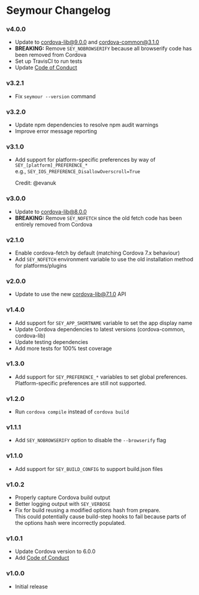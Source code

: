 Seymour Changelog
=================

### v4.0.0

* Update to cordova-lib@9.0.0 and cordova-common@3.1.0
* **BREAKING:** Remove `SEY_NOBROWSERIFY` because all browserify code has been
  removed from Cordova
* Set up TravisCI to run tests
* Update [Code of Conduct]

### v3.2.1

* Fix `seymour --version` command

### v3.2.0

* Update npm dependencies to resolve npm audit warnings
* Improve error message reporting

### v3.1.0

* Add support for platform-specific preferences by way of
  `SEY_[platform]_PREFERENCE_*`  
  e.g., `SEY_IOS_PREFERENCE_DisallowOverscroll=True`

  Credit: @evanuk

### v3.0.0

* Update to cordova-lib@8.0.0
* **BREAKING:** Remove `SEY_NOFETCH` since the old fetch code has been
  entirely removed from Cordova

### v2.1.0

* Enable cordova-fetch by default (matching Cordova 7.x behaviour)
* Add `SEY_NOFETCH` environment variable to use the old installation method for
  platforms/plugins

### v2.0.0

* Update to use the new cordova-lib@7.1.0 API

### v1.4.0

* Add support for `SEY_APP_SHORTNAME` variable to set the app display name
* Update Cordova dependencies to latest versions (cordova-common, cordova-lib)
* Update testing dependencies
* Add more tests for 100% test coverage

### v1.3.0

* Add support for `SEY_PREFERENCE_*` variables to set global preferences.  
  Platform-specific preferences are still not supported.

### v1.2.0

* Run `cordova compile` instead of `cordova build`

### v1.1.1

* Add `SEY_NOBROWSERIFY` option to disable the `--browserify` flag

### v1.1.0

* Add support for `SEY_BUILD_CONFIG` to support build.json files

### v1.0.2

* Properly capture Cordova build output
* Better logging output with `SEY_VERBOSE`
* Fix for build reusing a modified options hash from prepare.  
  This could potentially cause build-step hooks to fail because parts of the
  options hash were incorrectly populated.

### v1.0.1

* Update Cordova version to 6.0.0
* Add [Code of Conduct]

### v1.0.0

* Initial release


[Code of Conduct]: https://github.com/dpogue/seymour/blob/master/CODE_OF_CONDUCT.md
